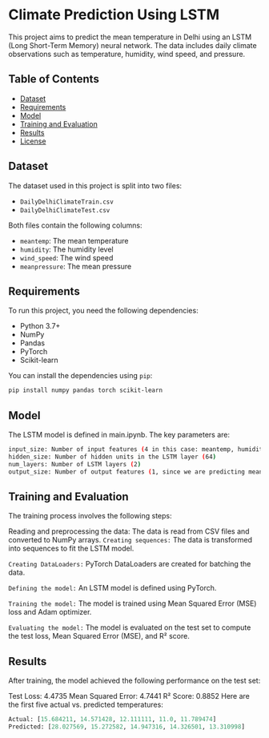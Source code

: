 # Climate Prediction Using LSTM

This project aims to predict the mean temperature in Delhi using an LSTM (Long Short-Term Memory) neural network. The data includes daily climate observations such as temperature, humidity, wind speed, and pressure.

## Table of Contents
- [Dataset](#dataset)
- [Requirements](#requirements)
- [Model](#model)
- [Training and Evaluation](#training-and-evaluation)
- [Results](#results)
- [License](#license)

## Dataset
The dataset used in this project is split into two files:
- `DailyDelhiClimateTrain.csv`
- `DailyDelhiClimateTest.csv`

Both files contain the following columns:
- `meantemp`: The mean temperature
- `humidity`: The humidity level
- `wind_speed`: The wind speed
- `meanpressure`: The mean pressure

## Requirements
To run this project, you need the following dependencies:
- Python 3.7+
- NumPy
- Pandas
- PyTorch
- Scikit-learn

You can install the dependencies using `pip`:
```bash
pip install numpy pandas torch scikit-learn
```
## Model
The LSTM model is defined in main.ipynb. The key parameters are:
```bash
input_size: Number of input features (4 in this case: meantemp, humidity, wind_speed, meanpressure)
hidden_size: Number of hidden units in the LSTM layer (64)
num_layers: Number of LSTM layers (2)
output_size: Number of output features (1, since we are predicting meantemp)
```
## Training and Evaluation
The training process involves the following steps:

Reading and preprocessing the data: The data is read from CSV files and converted to NumPy arrays.
`Creating sequences:` The data is transformed into sequences to fit the LSTM model.

`Creating DataLoaders:` PyTorch DataLoaders are created for batching the data.

`Defining the model:` An LSTM model is defined using PyTorch.

`Training the model:` The model is trained using Mean Squared Error (MSE) loss and Adam optimizer.

`Evaluating the model:` The model is evaluated on the test set to compute the test loss, Mean Squared Error (MSE), and R² score.

## Results
After training, the model achieved the following performance on the test set:

Test Loss: 4.4735
Mean Squared Error: 4.7441
R² Score: 0.8852
Here are the first five actual vs. predicted temperatures:
```python
Actual: [15.684211, 14.571428, 12.111111, 11.0, 11.789474]
Predicted: [28.027569, 15.272582, 14.947316, 14.326501, 13.310998]
```
